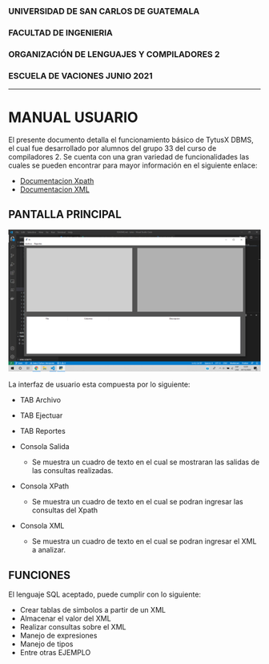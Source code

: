 
### UNIVERSIDAD DE SAN CARLOS DE GUATEMALA
### FACULTAD DE INGENIERIA
### ORGANIZACIÓN DE LENGUAJES Y COMPILADORES 2
### ESCUELA DE VACIONES JUNIO 2021
---
# MANUAL USUARIO

El presente documento detalla el funcionamiento básico de TytusX DBMS, el cual fue desarrollado por alumnos del grupo 33 del curso de compiladores 2. Se cuenta con una gran variedad de funcionalidades las cuales se pueden encontrar para mayor información en el siguiente enlace:   
- [Documentacion Xpath](https://www.w3schools.com/xml/xpath_operators.asp)
- [Documentacion XML](https://www.w3schools.com/xml/xml_examples.asp)


## PANTALLA PRINCIPAL

![Interfaz](https://github.com/tytusdb/tytus/blob/main/parser/team12/Manuales/Interfaz.png "Interfaz")

La interfaz de usuario esta compuesta por lo siguiente:

* TAB Archivo

* TAB Ejectuar

* TAB Reportes

* Consola Salida
    * Se muestra un cuadro de texto en el cual se mostraran las salidas de las consultas realizadas.
    
* Consola XPath
    * Se muestra un cuadro de texto en el cual se podran ingresar las consultas del Xpath

* Consola XML
    * Se muestra un cuadro de texto en el cual se podran ingresar el XML a analizar.   
    

## FUNCIONES
El lenguaje SQL aceptado, puede cumplir con lo siguiente:
* Crear tablas de simbolos a partir de un XML
* Almacenar el valor del XML
* Realizar consultas sobre el XML
* Manejo de expresiones
* Manejo de tipos
* Entre otras
 EJEMPLO
